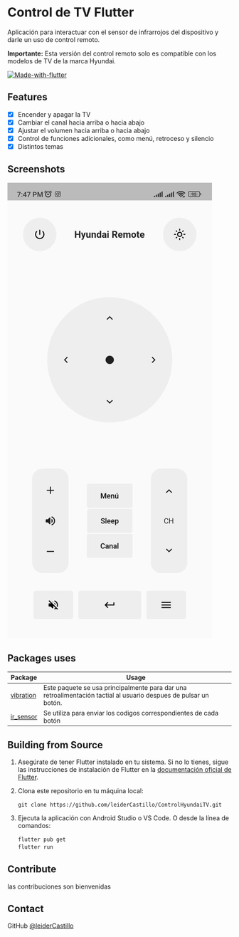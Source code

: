 # Control de TV Flutter

Aplicación para interactuar con el sensor de infrarrojos del dispositivo y darle un uso de control remoto.

**Importante:** Esta versión del control remoto solo es compatible con los modelos de TV de la marca Hyundai.


[![Made-with-flutter](https://img.shields.io/badge/Made%20with-Flutter-blue)](https://flutter.dev/)

## Features

- [x]  Encender y apagar la TV
- [x]  Cambiar el canal hacia arriba o hacia abajo
- [x]  Ajustar el volumen hacia arriba o hacia abajo
- [x]  Control de funciones adicionales, como menú, retroceso y silencio
- [x]  Distintos temas

## Screenshots
![Imagen 3](.readme_files/screenshot.jpeg)

## Packages uses

Package | Usage
------------ | -------------
[vibration](https://pub.dev/packages/vibration) | Este paquete se usa principalmente para dar una retroalimentación tactial al usuario despues de pulsar un botón.
[ir_sensor](https://pub.dev/packages/ir_sensor) | Se utiliza para enviar los codigos correspondientes de cada botón

## Building from Source

1. Asegúrate de tener Flutter instalado en tu sistema. Si no lo tienes, sigue las instrucciones de instalación de Flutter en la [documentación oficial de Flutter](https://flutter.dev/docs/get-started/install).

2. Clona este repositorio en tu máquina local:

   ```shell
   git clone https://github.com/leiderCastillo/ControlHyundaiTV.git
   ```
3. Ejecuta la aplicación con Android Studio o VS Code. O desde la línea de comandos:
   ```bash
   flutter pub get
   flutter run
   ```

## Contribute
las contribuciones son bienvenidas

## Contact
GitHub [@leiderCastillo](https://github.com/leiderCastillo/)
